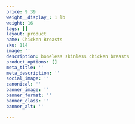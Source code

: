 ```yaml
---
price: 9.39
weight__display_: 1 lb
weight: 16
tags: []
layout: product
name: Chicken Breasts
sku: 114
image: ''
description: boneless skinless chicken breasts
product_options: []
meta_title: ''
meta_description: ''
social_image: ''
canonical: ''
banner_image: ''
banner_format: ''
banner_class: ''
banner_alt: ''

---
```

